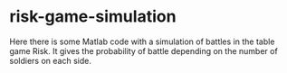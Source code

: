 # risk-game-simulation

Here there is some Matlab code with a simulation of battles in the table game Risk. It gives the probability of battle depending on the number of soldiers on each side.
